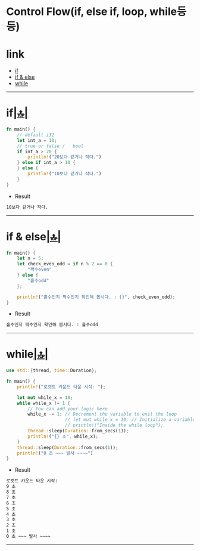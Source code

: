 # Control Flow(if, else if, loop, while등등)

# link

- [if](#if)
- [if & else](#if--else)
- [while](#while)

<hr />

# if[|🔝|](#link)


```rust
fn main() {
    // default i32
    let int_a = 10;
    // true or false /   bool
    if int_a > 20 {
        println!("20보다 같거나 작다.")
    } else if int_a > 10 {
    } else {
        println!("10보다 같거나 작다.")
    }
}
```

- Result

```bash
10보다 같거나 작다.
```

<hr />

# if & else[|🔝|](#link)

```rust
fn main() {
    let n = 5;
    let check_even_odd = if n % 2 == 0 {
        "짝수even"
    } else {
        "홀수odd"
    };

    println!("홀수인지 짝수인지 확인해 봅시다. : {}", check_even_odd);
}

```

- Result

```bash
홀수인지 짝수인지 확인해 봅시다. : 홀수odd
```

<hr />

# while[|🔝|](#link)

```rust
use std::{thread, time::Duration};

fn main() {
    println!("로켓트 카운드 타운 시작: ");

    let mut while_x = 10;
    while while_x != 1 {
        // You can add your logic here
        while_x -= 1; // Decrement the variable to exit the loop
                      // let mut while_x = 10; // Initialize a variable to control the while loop
                      // println!("Inside the while loop");
        thread::sleep(Duration::from_secs(1));
        println!("{} 초", while_x);
    }
    thread::sleep(Duration::from_secs(1));
    println!("0 초 ~~~ 발사 ~~~~")
}
```

- Result


```bash
로켓트 카운드 타운 시작:
9 초
8 초
7 초
6 초
5 초
4 초
3 초
2 초
1 초
0 초 ~~~ 발사 ~~~~
```

<hr />


